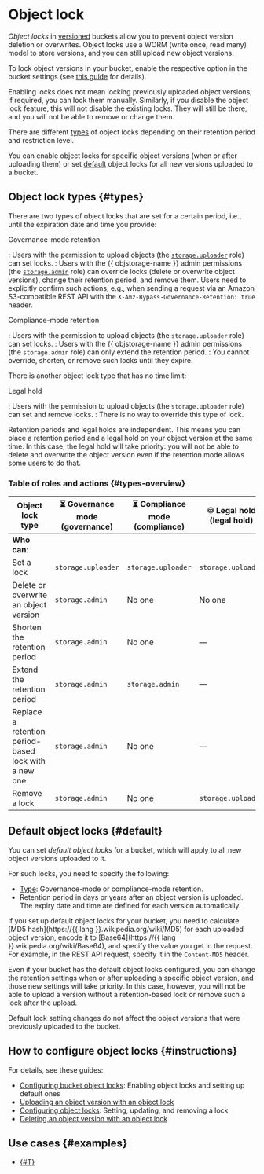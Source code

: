 # Object lock

_Object locks_ in [versioned](versioning.md) buckets allow you to prevent object version deletion or overwrites. Object locks use a WORM (write once, read many) model to store versions, and you can still upload new object versions.

To lock object versions in your bucket, enable the respective option in the bucket settings (see [this guide](../operations/buckets/configure-object-lock.md#enable) for details).

Enabling locks does not mean locking previously uploaded object versions; if required, you can lock them manually. Similarly, if you disable the object lock feature, this will not disable the existing locks. They will still be there, and you will not be able to remove or change them.

There are different [types](#types) of object locks depending on their retention period and restriction level.

You can enable object locks for specific object versions (when or after uploading them) or set [default](#default) object locks for all new versions uploaded to a bucket.

## Object lock types {#types}

There are two types of object locks that are set for a certain period, i.e., until the expiration date and time you provide:

Governance-mode retention

: Users with the permission to upload objects (the [`storage.uploader`](../security/index.md#storage-uploader) role) can set locks.
: Users with the {{ objstorage-name }} admin permissions (the [`storage.admin`](../security/index.md#storage-admin) role) can override locks (delete or overwrite object versions), change their retention period, and remove them. Users need to explicitly confirm such actions, e.g., when sending a request via an Amazon S3-compatible REST API with the `X-Amz-Bypass-Governance-Retention: true` header.

Compliance-mode retention

: Users with the permission to upload objects (the `storage.uploader` role) can set locks. 
: Users with the {{ objstorage-name }} admin permissions (the `storage.admin` role) can only extend the retention period. 
: You cannot override, shorten, or remove such locks until they expire.

There is another object lock type that has no time limit:

Legal hold

: Users with the permission to upload objects (the `storage.uploader` role) can set and remove locks.
: There is no way to override this type of lock.

Retention periods and legal holds are independent. This means you can place a retention period and a legal hold on your object version at the same time. In this case, the legal hold will take priority: you will not be able to delete and overwrite the object version even if the retention mode allows some users to do that.

### Table of roles and actions {#types-overview}

| Object lock type | ⏳ Governance mode<br>(governance) | ⏳ Compliance mode<br>(compliance) | ♾ Legal hold<br>(legal hold) |
| --- | --- | --- | --- |
| **Who can**:
| Set a lock | `storage.uploader` | `storage.uploader` | `storage.uploader` |
| Delete or overwrite an object version | `storage.admin` | No one | No one |
| Shorten the retention period | `storage.admin` | No one | — |
| Extend the retention period | `storage.admin` | `storage.admin` | — |
| Replace a retention period-based lock with a new one | `storage.admin` | No one | — |
| Remove a lock | `storage.admin` | No one | `storage.uploader` |


## Default object locks {#default}

You can set _default object locks_ for a bucket, which will apply to all new object versions uploaded to it. 

For such locks, you need to specify the following:

* [Type](#types): Governance-mode or compliance-mode retention.
* Retention period in days or years after an object version is uploaded. The expiry date and time are defined for each version automatically.

If you set up default object locks for your bucket, you need to calculate [MD5 hash](https://{{ lang }}.wikipedia.org/wiki/MD5) for each uploaded object version, encode it to [Base64](https://{{ lang }}.wikipedia.org/wiki/Base64), and specify the value you get in the request. For example, in the REST API request, specify it in the `Content-MD5` header.

Even if your bucket has the default object locks configured, you can change the retention settings when or after uploading a specific object version, and those new settings will take priority. In this case, however, you will not be able to upload a version without a retention-based lock or remove such a lock after the upload.

Default lock setting changes do not affect the object versions that were previously uploaded to the bucket.


## How to configure object locks {#instructions}

For details, see these guides:

* [Configuring bucket object locks](../operations/buckets/configure-object-lock.md): Enabling object locks and setting up default ones
* [Uploading an object version with an object lock](../operations/objects/upload.md#w-object-lock)
* [Configuring object locks](../operations/objects/edit-object-lock.md): Setting, updating, and removing a lock
* [Deleting an object version with an object lock](../operations/objects/delete.md#w-object-lock)


## Use cases {#examples}

* [{#T}](../tutorials/backup-with-veeam.md)

